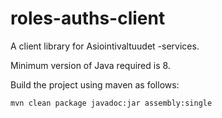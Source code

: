 # roles-auths-client

A client library for Asiointivaltuudet -services.

Minimum version of Java required is 8.

Build the project using maven as follows:

    mvn clean package javadoc:jar assembly:single

